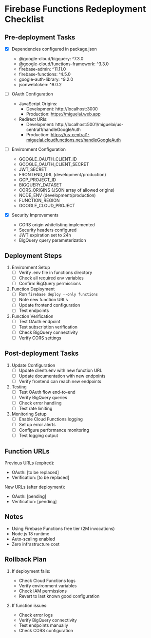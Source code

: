 # Firebase Functions Redeployment Checklist

## Pre-deployment Tasks
- [x] Dependencies configured in package.json
  * @google-cloud/bigquery: ^7.3.0
  * @google-cloud/functions-framework: ^3.3.0
  * firebase-admin: ^11.11.0
  * firebase-functions: ^4.5.0
  * google-auth-library: ^9.2.0
  * jsonwebtoken: ^9.0.2

- [ ] OAuth Configuration
  * JavaScript Origins:
    - Development: http://localhost:3000
    - Production: https://miguelai.web.app
  * Redirect URIs:
    - Development: http://localhost:5001/miguelai/us-central1/handleGoogleAuth
    - Production: https://us-central1-miguelai.cloudfunctions.net/handleGoogleAuth

- [ ] Environment Configuration
  * GOOGLE_OAUTH_CLIENT_ID
  * GOOGLE_OAUTH_CLIENT_SECRET
  * JWT_SECRET
  * FRONTEND_URL (development/production)
  * GCP_PROJECT_ID
  * BIGQUERY_DATASET
  * CORS_ORIGINS (JSON array of allowed origins)
  * NODE_ENV (development/production)
  * FUNCTION_REGION
  * GOOGLE_CLOUD_PROJECT

- [x] Security Improvements
  * CORS origin whitelisting implemented
  * Security headers configured
  * JWT expiration set to 24h
  * BigQuery query parameterization

## Deployment Steps
1. Environment Setup
   - [ ] Verify .env file in functions directory
   - [ ] Check all required env variables
   - [ ] Confirm BigQuery permissions

2. Function Deployment
   - [ ] Run `firebase deploy --only functions`
   - [ ] Note new function URLs
   - [ ] Update frontend configuration
   - [ ] Test endpoints

3. Function Verification
   - [ ] Test OAuth endpoint
   - [ ] Test subscription verification
   - [ ] Check BigQuery connectivity
   - [ ] Verify CORS settings

## Post-deployment Tasks
1. Update Configuration
   - [ ] Update client/.env with new function URL
   - [ ] Update documentation with new endpoints
   - [ ] Verify frontend can reach new endpoints

2. Testing
   - [ ] Test OAuth flow end-to-end
   - [ ] Verify BigQuery queries
   - [ ] Check error handling
   - [ ] Test rate limiting

3. Monitoring Setup
   - [ ] Enable Cloud Functions logging
   - [ ] Set up error alerts
   - [ ] Configure performance monitoring
   - [ ] Test logging output

## Function URLs
Previous URLs (expired):
- OAuth: [to be replaced]
- Verification: [to be replaced]

New URLs (after deployment):
- OAuth: [pending]
- Verification: [pending]

## Notes
- Using Firebase Functions free tier (2M invocations)
- Node.js 18 runtime
- Auto-scaling enabled
- Zero infrastructure cost

## Rollback Plan
1. If deployment fails:
   - Check Cloud Functions logs
   - Verify environment variables
   - Check IAM permissions
   - Revert to last known good configuration

2. If function issues:
   - Check error logs
   - Verify BigQuery connectivity
   - Test endpoints manually
   - Check CORS configuration
